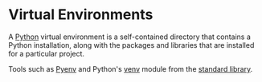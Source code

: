# Virtual Environments
A [Python](/wiki/python) virtual environment is a self-contained directory that contains a Python installation, along with the packages and libraries that are installed for a particular project. 

Tools such as [Pyenv](/wiki/pyenv) and Python's [venv](/wiki/venv) module from the [standard library](/wiki/Python%20Standard%20Library).